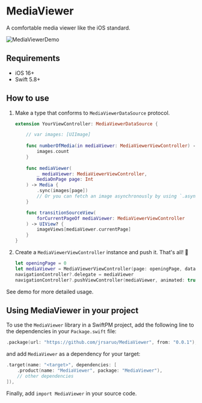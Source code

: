 # MediaViewer

A comfortable media viewer like the iOS standard.

![MediaViewerDemo](https://github.com/jrsaruo/MediaViewer/assets/23174349/5eec59a9-5170-41f1-b15e-43a28d877c1d)


## Requirements

- iOS 16+
- Swift 5.8+

## How to use

1. Make a type that conforms to `MediaViewerDataSource` protocol.

    ```swift
    extension YourViewController: MediaViewerDataSource {

        // var images: [UIImage]
        
        func numberOfMedia(in mediaViewer: MediaViewerViewController) -> Int {
            images.count
        }
        
        func mediaViewer(
            _ mediaViewer: MediaViewerViewController,
            mediaOnPage page: Int
        ) -> Media {
            .sync(images[page])
            // Or you can fetch an image asynchronously by using `.async { ... }`
        }

        func transitionSourceView(
            forCurrentPageOf mediaViewer: MediaViewerViewController
        ) -> UIView? {
            imageViews[mediaViewer.currentPage]
        }
    }
    ```
    
2. Create a `MediaViewerViewController` instance and push it. That's all! :tada:
    
    ```swift
    let openingPage = 0
    let mediaViewer = MediaViewerViewController(page: openingPage, dataSource: self)
    navigationController?.delegate = mediaViewer
    navigationController?.pushViewController(mediaViewer, animated: true)
    ```

See demo for more detailed usage.

## Using MediaViewer in your project

To use the `MediaViewer` library in a SwiftPM project, add the following line to the dependencies in your `Package.swift` file:

```swift
.package(url: "https://github.com/jrsaruo/MediaViewer", from: "0.0.1"),
```

and add `MediaViewer` as a dependency for your target:

```swift
.target(name: "<target>", dependencies: [
    .product(name: "MediaViewer", package: "MediaViewer"),
    // other dependencies
]),
```

Finally, add `import MediaViewer` in your source code.
